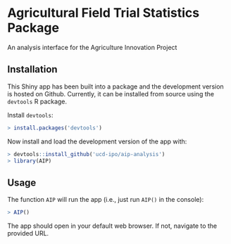 # Agricultural Field Trial Statistics Package

An analysis interface for the Agriculture Innovation Project

## Installation

This Shiny app has been built into a package and the development version is
hosted on Github. Currently, it can be installed from source using the
`devtools` R package.

Install `devtools`:

```R
> install.packages('devtools')
```

Now install and load the development version of the app with:

```R
> devtools::install_github('ucd-ipo/aip-analysis')
> library(AIP)
```

## Usage

The function `AIP` will run the app (i.e., just run `AIP()` in the console):

```R
> AIP()
```

The app should open in your default web browser. If not, navigate to the
provided URL.
